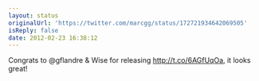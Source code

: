 ```yaml
---
layout: status
originalUrl: 'https://twitter.com/marcgg/status/172721934642069505'
isReply: false
date: 2012-02-23 16:38:12
---
```


Congrats to @gflandre & Wise for releasing http://t.co/6AGfUqOa, it looks great!
